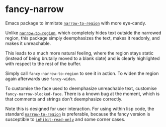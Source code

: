 fancy-narrow
============

Emacs package to immitate [`narrow-to-region`](http://bruce-connor.github.io/emacs-online-documentation/Fun%2Fnarrow-to-region.html) with more eye-candy.

Unlike [`narrow-to-region`](http://bruce-connor.github.io/emacs-online-documentation/Fun%2Fnarrow-to-region.html), which completely hides text outside
the narrowed region, this package simply deemphasizes the text,
makes it readonly, and makes it unreachable.

This leads to a much more natural feeling, where the region stays
static (instead of being brutally moved to a blank slate) and is
clearly highlighted with respect to the rest of the buffer.

Simply call `fancy-narrow-to-region` to see it in action. To widen the
region again afterwards use `fancy-widen`.

To customise the face used to deemphasize unreachable text, customise
`fancy-narrow-blocked-face`. There is a known bug at the moment, which
is that comments and strings don't deemphasize correctly.

Note this is designed for user interaction. For using within lisp code,
the standard [`narrow-to-region`](http://bruce-connor.github.io/emacs-online-documentation/Fun%2Fnarrow-to-region.html) is preferable, because the fancy
version is susceptible to [`inhibit-read-only`](http://bruce-connor.github.io/emacs-online-documentation/Var/inhibit-read-only.html) and some corner cases.
